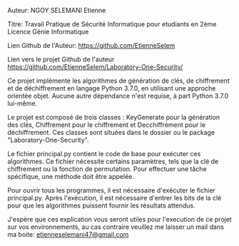 Auteur: NGOY SELEMANI Etienne

Titre: Travail Pratique de Sécurité Informatique pour etudiants en 2ème Licence Génie Informatique

Lien Github de l'Auteur:
https://github.com/EtienneSelem


Lien vers le projet Github de l'auteur
https://github.com/EtienneSelem/Laboratory-One-Security/



Ce projet implémente les algorithmes de génération de clés, de chiffrement et de déchiffrement en langage Python 3.7.0, en utilisant une approche orientée objet. Aucune autre dépendance n'est requise, à part Python 3.7.0 lui-même.

Le projet est composé de trois classes : KeyGenerate pour la génération des clés, Chiffrement pour le chiffrement et Decchiffrement pour le déchiffrement. Ces classes sont situées dans le dossier ou le package "Laboratory-One-Security".

Le fichier principal.py contient le code de base pour exécuter ces algorithmes.  Ce fichier nécessite certains paramètres, tels que la clé de chiffrement ou la fonction de permutation. 
Pour effectuer une tâche spécifique, une méthode doit être appelée.

Pour ouvrir tous les programmes, il est nécessaire d'exécuter le fichier principal.py. 
Après l'exécution, il est nécessaire d'entrer les bits de la clé pour que les algorithmes puissent fournir les résultats attendus.

J'espère que ces explication vous seront utiles pour l'execution de ce projet sur vos environnements, au cas contraire veuillez me laisser un mail dans ma boite: etienneselemani47@gmail.com
